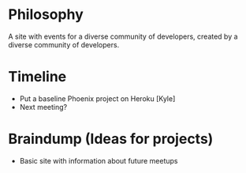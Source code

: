 # Philosophy
A site with events for a diverse community of developers, created by a diverse community of developers.

# Timeline
* Put a baseline Phoenix project on Heroku [Kyle]
* Next meeting?

# Braindump (Ideas for projects)
* Basic site with information about future meetups
